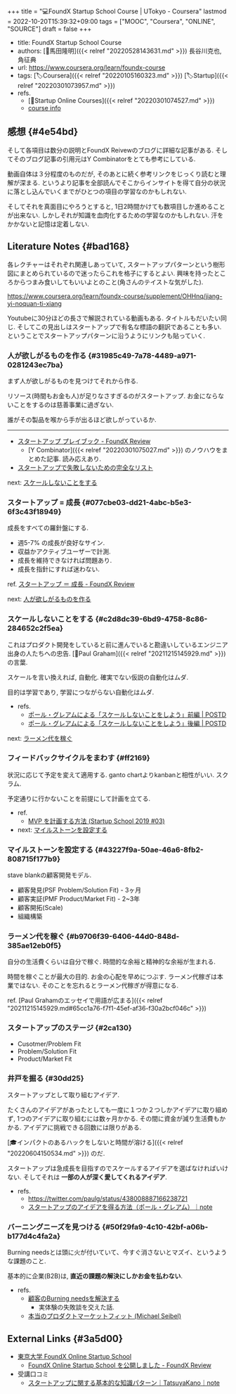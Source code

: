 +++
title = "💻FoundX Startup School Course | UTokyo - Coursera"
lastmod = 2022-10-20T15:39:32+09:00
tags = ["MOOC", "Coursera", "ONLINE", "SOURCE"]
draft = false
+++

-   title: FoundX Startup School Course
-   authors: [👨馬田隆明]({{< relref "20220528143631.md" >}}) 長谷川克也, 角征典
-   url: <https://www.coursera.org/learn/foundx-course>
-   tags: [🏷Coursera]({{< relref "20220105160323.md" >}}) [🏷Startup]({{< relref "20220301073957.md" >}})
-   refs.
    -   [📝Startup Online Courses]({{< relref "20220301074527.md" >}})
    -   [course info](https://www.coursera.org/learn/foundx-course/home/info)


## 感想 {#4e54bd}

そして各項目は数分の説明とFoundX Reivewのブログに詳細な記事がある. そしてそのブログ記事の引用元はY Combinatorをとても参考にしている.

動画自体は３分程度のものだが, そのあとに続く参考リンクをじっくり読むと理解が深まる. というより記事を全部読んでそこからインサイトを得て自分の状況に落とし込んでいくまでがひとつの項目の学習なのかもしれない.

そしてそれを真面目にやろうとすると, 1日2時間かけても数項目しか進めることが出来ない. しかしそれが知識を血肉化するための学習なのかもしれない. 汗をかかないと記憶は定着しない.


## Literature Notes {#bad168}

各レクチャーはそれぞれ関連しあっていて, スタートアップパターンという樹形図にまとめられているので迷ったらこれを格子にするとよい. 興味を持ったところからつまみ食いしてもいいよとのこと(角さんのテイストな気がした).

<https://www.coursera.org/learn/foundx-course/supplement/OHHnq/jiang-yi-noquan-ti-xiang>

Youtubeに30分ほどの長さで解説されている動画もある. タイトルもだいたい同じ. そしてこの見出しはスタートアップで有名な標語の翻訳であることも多い. ということでスタートアップパターンに沿うようにリンクも貼っていく.


### 人が欲しがるものを作る {#31985c49-7a78-4489-a971-0281243ec7ba}

まず人が欲しがるものを見つけてそれから作る.

リソース(時間もお金も人)が足りなさすぎるのがスタートアップ. お金にならないことをするのは慈善事業に過ぎない.

誰がその製品を喉から手が出るほど欲しがっているか.

---

-   [スタートアップ プレイブック - FoundX Review](https://review.foundx.jp/entry/startup_playbook_sam_altman_y_combinator)
    -   [Y Combinator]({{< relref "20220301075027.md" >}}) のノウハウをまとめた記事. 読み応えあり.
-   [スタートアップで失敗しないための完全なリスト](https://review.foundx.jp/entry/how-not-to-fail)

next: [スケールしないことをする](#c2d8dc39-6bd9-4758-8c86-284652c2f5ea)


### スタートアップ = 成長 {#077cbe03-dd21-4abc-b5e3-6f3c43f18949}

成長をすべての羅針盤にする.

-   週5-7% の成長が良好なサイン.
-   収益かアクティブユーザーで計測.
-   成長を維持できなければ問題あり.
-   成長を指針にすれば迷わない.

ref. [スタートアップ ＝ 成長 - FoundX Review](https://review.foundx.jp/entry/startup-growth)

next: [人が欲しがるものを作る](#31985c49-7a78-4489-a971-0281243ec7ba)


### スケールしないことをする {#c2d8dc39-6bd9-4758-8c86-284652c2f5ea}

これはプロダクト開発をしていると前に進んでいると勘違いしているエンジニア出身の人たちへの忠告. [👨Paul Graham]({{< relref "20211215145929.md" >}}) の言葉.

スケールを言い換えれば, 自動化. 確実でない仮説の自動化はムダ.

目的は学習であり, 学習につながらない自動化はムダ.

-   refs.
    -   [ポール・グレアムによる「スケールしないことをしよう」前編 | POSTD](https://postd.cc/do-things-that-dont-scale/)
    -   [ポール・グレアムによる「スケールしないことをしよう」後編 | POSTD](https://postd.cc/do-things-that-dont-scale-2/)

next: [ラーメン代を稼ぐ](#b9706f39-6406-44d0-848d-385ae12eb0f5)


### フィードバックサイクルをまわす {#ff2169}

状況に応じて予定を変えて適用する. ganto chartよりkanbanと相性がいい. スクラム.

予定通りに行かないことを前提にして計画を立てる.

-   ref.
    -   [MVP を計画する方法 (Startup School 2019 #03) ](https://review.foundx.jp/entry/how-to-plan-an-mvp)
-   next: [マイルストーンを設定する](#43227f9a-50ae-46a6-8fb2-808715f177b9)


### マイルストーンを設定する {#43227f9a-50ae-46a6-8fb2-808715f177b9}

stave blankの顧客開発モデル.

-   顧客発見(PSF Problem/Solution Fit) - 3ヶ月
-   顧客実証(PMF Product/Market Fit) - 2~3年
-   顧客開拓(Scale)
-   組織構築


### ラーメン代を稼ぐ {#b9706f39-6406-44d0-848d-385ae12eb0f5}

自分の生活費くらいは自分で稼ぐ. 時間的な余裕と精神的な余裕が生まれる.

時間を稼ぐことが最大の目的. お金の心配を早めにつぶす. ラーメン代稼ぎは本業ではない. そのことを忘れるとラーメン代稼ぎが得意になる.

ref. [Paul Grahamのエッセイで用語が広まる]({{< relref "20211215145929.md#65cc1a76-f7f1-45ef-af36-f30a2bcf046c" >}})


### スタートアップのステージ {#2ca130}

-   Cusotmer/Problem Fit
-   Problem/Solution Fit
-   Product/Market Fit


### 井戸を掘る {#30dd25}

スタートアップとして取り組むアイデア.

たくさんのアイデアがあったとしても一度に１つか２つしかアイデアに取り組めず, 1つのアイデアに取り組むには数ヶ月かかる. その間に資金が減り生活費もかかる. アイデアに挑戦できる回数には限りがある.

[🎓インパクトのあるハックをしないと時間が溶ける]({{< relref "20220604150534.md" >}}) のだ.

スタートアップは急成長を目指すのでスケールするアイデアを選ばなければいけない. そしてそれは **一部の人が深く愛してくれるアイデア**.

-   refs.
    -   <https://twitter.com/paulg/status/438008887166238721>
    -   [スタートアップのアイデアを得る方法（ポール・グレアム）｜note](https://note.com/abirdwhale/n/nbe59e38f2d37)


### バーニングニーズを見つける {#50f29fa9-4c10-42bf-a06b-b177d4c4fa2a}

Burning needsとは頭に火が付いていて、今すぐ消さないとマズイ、というような課題のこと.

基本的に企業(B2B)は, **直近の課題の解決にしかお金を払わない**.

-   refs.
    -   [顧客のBurning needsを解決する](https://chikathreesix.com/burning-needs)
        -   実体験の失敗談を交えた話.
    -   [本当のプロダクトマーケットフィット (Michael Seibel)](https://review.foundx.jp/entry/the-real-product-market-fit)


## External Links {#3a5d00}

-   [東京大学 FoundX Online Startup School](https://school.foundx.jp/)
    -   [FoundX Online Startup School を公開しました - FoundX Review](https://review.foundx.jp/entry/online-starutp-school)
-   受講口コミ
    -   [スタートアップに関する基本的な知識パターン｜TatsuyaKano｜note](https://note.com/tatsuoo000/n/n529c3ca89181)
